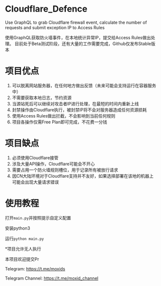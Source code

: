 # Cloudflare_Defence
Use GraphQL to grab Cloudflare firewall event, calculate the number of requests and submit exception IP to Access Rules

使用GraphQL获取防火墙事件，在本地统计异常IP，提交给Access Rules做出处理。
目前处于Beta测试阶段，还有大量的工作需要完成，Github仅发布Stable版本

# 项目优点
1. 可以脱离网站服务器，在任何地方做出反馈（未来可能会支持运行在容器服务中）
2. 不需要获取本地日志，节约资源
3. 当源站死后可以继续对攻击者IP进行处理，在最短的时间内重新上线
4. 封禁操作由Cloudflare执行，被封禁IP将不会对服务器造成任何资源损耗
5. 使用Access Rules做出拦截，不会影响到当前任何规则
6. 项目各操作仅需Free Plan即可完成，不花费一分钱

# 项目缺点
1. 必须使用Cloudflare接管
2. 涉及大量API操作，Cloudflare可能会不开心
3. 需要占用一个防火墙规则槽位，用于记录所有被放行请求
4. 因CN大陆环境对于Cloudflare支持并不友好，如果选择部署在该地的机器上可能会出现大量请求错误

# 使用教程

打开`main.py`并按照提示自定义配置

安装python3

运行`python main.py`

*项目允许无人执行





本项目欢迎提交Pr

Telegram: https://t.me/moxids

Telegram Channel: https://t.me/moxid_channel
